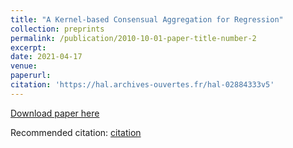 ```yaml
---
title: "A Kernel-based Consensual Aggregation for Regression"
collection: preprints
permalink: /publication/2010-10-01-paper-title-number-2
excerpt: 
date: 2021-04-17
venue: 
paperurl: 
citation: 'https://hal.archives-ouvertes.fr/hal-02884333v5'
---
```


[Download paper here](https://hal.archives-ouvertes.fr/hal-02884333v5)

Recommended citation: [citation](https://hal.archives-ouvertes.fr/hal-02884333v5)

